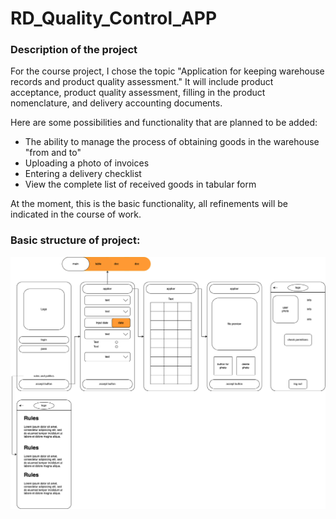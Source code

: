 # RD_Quality_Control_APP

### Description of the project

For the course project, I chose the topic "Application for keeping warehouse records and product quality assessment."
It will include product acceptance, product quality assessment, filling in the product nomenclature, and delivery accounting documents.

Here are some possibilities and functionality that are planned to be added:

* The ability to manage the process of obtaining goods in the warehouse "from and to"
* Uploading a photo of invoices
* Entering a delivery checklist
* View the complete list of received goods in tabular form

At the moment, this is the basic functionality, all refinements will be indicated in the course of work.

### Basic structure of project:

![1721819860124](image/README/1721819860124.png)
